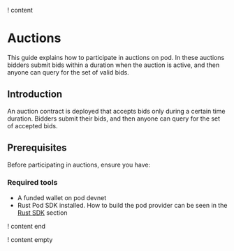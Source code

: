 ! content

# Auctions

This guide explains how to participate in auctions on pod. In these auctions bidders submit bids within a duration when the auction is active, and then anyone can query for the set of valid bids.

## Introduction

An auction contract is deployed that accepts bids only during a certain time duration. Bidders submit their bids, and then anyone can query for the set of accepted bids.

## Prerequisites

Before participating in auctions, ensure you have:

### Required tools

- A funded wallet on pod devnet
- Rust Pod SDK installed. How to build the pod provider can be seen in the [Rust SDK](https://docs.pod.network/reference/rust-sdk) section

! content end

! content empty